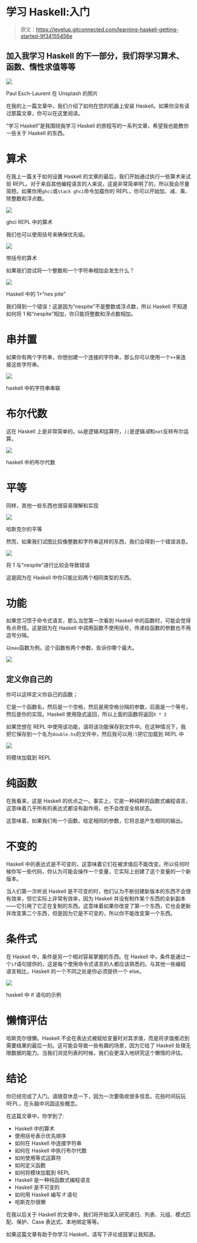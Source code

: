 # 学习 Haskell:入门

> 原文：<https://levelup.gitconnected.com/learning-haskell-getting-started-9f34155456e>

## 加入我学习 Haskell 的下一部分，我们将学习算术、函数、惰性求值等等

![](img/8ace0c483e75dbb1956b97d4f81ec92e.png)

Paul Esch-Laurent 在 Unsplash 的照片

在我的上一篇文章中，我们介绍了如何在您的机器上安装 Haskell。如果你没有读过那篇文章，你可以在这里阅读。

“学习 Haskell”是我围绕我学习 Haskell 的旅程写的一系列文章，希望我也能教你一些关于 Haskell 的东西。

# 算术

在我上一篇关于如何设置 Haskell 的文章的最后，我们开始通过执行一些算术来试验 REPL。对于来自其他编程语言的人来说，这是非常简单明了的，所以我会尽量简短。如果你用`ghci`或`stack ghci`命令加载你的 REPL，你可以开始加、减、乘、除整数和浮点数。

![](img/edec4d0c04c9d6f0b7e60032d93771bc.png)

ghci REPL 中的算术

我们也可以使用括号来确保优先级。

![](img/e43c5bfdd8a1a0f393abeda8c1d3057b.png)

带括号的算术

如果我们尝试将一个整数和一个字符串相加会发生什么？

![](img/cf8798879e8e76011bf326314c7eb1a9.png)

Haskell 中的 1+“nes pite”

我们得到一个错误！这是因为“nespite”不是整数或浮点数，所以 Haskell 不知道如何将 1 和“nespite”相加，你只能将整数和浮点数相加。

# 串并置

如果你有两个字符串，你想创建一个连接的字符串，那么你可以使用一个`++`来连接这些字符串。

![](img/4b5e8d7ed64d05319896a9fe58581541.png)

haskell 中的字符串串联

# 布尔代数

这在 Haskell 上是非常简单的。`&&`是逻辑*和*运算符，`||`是逻辑*或*和`not`反转布尔运算。

![](img/c4659f63b96b971c9f721c2d57a570ab.png)

haskell 中的布尔代数

# 平等

同样，其他一些东西也很容易理解和实现

![](img/b14796ae5b9f086432add157bd4f968e.png)

哈斯克尔的平等

然而，如果我们试图比较像整数和字符串这样的东西，我们会得到一个错误消息。

![](img/cf999ec64304790fd3737d3e9a762e67.png)

将 1 与“nespite”进行比较会导致错误

这是因为在 Haskell 中你只能比较两个相同类型的东西。

# 功能

如果您习惯于命令式语言，那么当您第一次看到 Haskell 中的函数时，可能会觉得有点奇怪。这是因为在 Haskell 中调用函数不使用括号，传递给函数的参数也不用逗号分隔。

以`max`函数为例。这个函数有两个参数，告诉你哪个最大。

![](img/516969d9b298b2e2793c995b303d1cf8.png)

## 定义你自己的

你可以这样定义你自己的函数；

它是一个函数名，然后是一个空格，然后是用空格分隔的参数，后面是一个等号，然后是你的实现。Haskell 使用隐式返回，所以上面的函数将返回`X * 2`

如果您想在 REPL 中使用该功能，请将该功能保存到文件中。在这种情况下，我把它保存到一个名为`double.hs`的文件中，然后我可以用`:l`把它加载到 REPL 中

![](img/8c67727a89b689ea032479b43a4ed394.png)

将模块加载到 REPL

# 纯函数

在我看来，这是 Haskell 的优点之一。事实上，它是一种纯粹的函数式编程语言，这意味着几乎所有的表达式都没有副作用，也不会改变全局状态。

这意味着，如果我们有一个函数，给定相同的参数，它将总是产生相同的输出。

# 不变的

Haskell 中的表达式是不可变的，这意味着它们在被求值后不能改变。所以任何时候你写一些代码，你认为可能会操作一个变量，它实际上创建了这个变量的一个新版本。

当人们第一次听说 Haskell 是不可变的时，他们认为不断创建新版本的东西不会很有效率，但它实际上非常有效率，因为 Haskell 并没有制作某个东西的全新副本——它引用了它正在复制的东西。这意味着如果你改变了第一个东西，它也会更新并改变第二个东西，但是因为它是不可变的，所以你不能改变第一个东西。

# 条件式

在 Haskell 中，条件是另一个相对容易掌握的东西。在 Haskell 中，条件是通过一个`if`语句提供的，这是每个使用命令式语言的人都应该熟悉的。与其他一些编程语言相比，Haskell 的一个不同之处是你必须提供一个 else。

![](img/6b995c7d382bf85db8513769c6438a98.png)

haskell 中 if 语句的示例

# 懒惰评估

哈斯克尔很懒。Haskell 不会在表达式被赋给变量时对其求值，而是将求值推迟到需要结果的最后一刻。这可能会导致一些有趣的场景，因为它给了 Haskell 处理无限数据的能力。当我们浏览列表的时候，我们会更深入地研究这个懒惰的评估。

# 结论

你已经完成了入门。请随意休息一下，因为一次要吸收很多信息。花些时间玩玩 REPL，在头脑中巩固这些概念。

在这篇文章中，你学到了:

*   Haskell 中的算术
*   使用括号表示优先顺序
*   如何在 Haskell 中连接字符串
*   如何在 Haskell 中执行布尔代数
*   如何使用等式运算符
*   如何定义函数
*   如何将模块加载到 REPL
*   Haskell 是一种纯函数式编程语言
*   Haskell 是不可变的
*   如何用 Haskell 编写 if 语句
*   哈斯克尔很懒

在我以后关于 Haskell 的文章中，我们将开始深入研究递归、列表、元组、模式匹配、保护、Case 表达式、本地绑定等等。

如果这篇文章有助于你学习 Haskell，请写下评论或鼓掌让我知道。